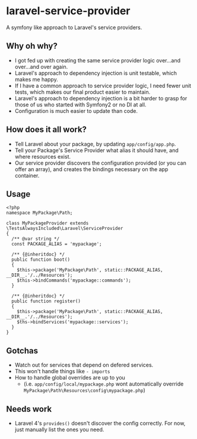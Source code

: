 # laravel-service-provider
A symfony like approach to Laravel's service providers.

## Why oh why?
* I got fed up with creating the same service provider logic over...and over...and over again.
* Laravel's approach to dependency injection is unit testable, which makes me happy. 
* If I have a common approach to service provider logic, I need fewer unit tests, which makes our final product easier to maintain.
* Laravel's approach to dependency injection is a bit harder to grasp for those of us who started with Symfony2 or no DI at all.
* Configuration is much easier to update than code.

## How does it all work?
* Tell Laravel about your package, by updating `app/config/app.php`.
* Tell your Package's Service Provider what alias it should have, and where resources exist.
* Our service provider discovers the configuration provided (or you can offer an array), and creates the bindings necessary on the app container.

## Usage
```
<?php
namespace MyPackage\Path;

class MyPackageProvider extends \TestsAlwaysIncluded\Laravel\ServiceProvider
{
  /** @var string */
  const PACKAGE_ALIAS = 'mypackage';
  
  /** {@inheritdoc} */
  public function boot()
  {
    $this->package('MyPackage\Path', static::PACKAGE_ALIAS, __DIR__.'/../Resources');
    $this->bindCommands('mypackage::commands');
  }
  
  /** {@inheritdoc} */
  public function register()
  {
    $this->package('MyPackage\Path', static::PACKAGE_ALIAS, __DIR__.'/../Resources');
    $ths->bindServices('mypackage::services');
  }
}
```

## Gotchas
* Watch out for services that depend on defered services.
* This won't handle things like `- imports`
* How to handle global overrides are up to you
  * (i.e. `app/config/local/mypackage.php` wont automatically override `MyPackage\Path\Resources\config\mypackage.php`)

## Needs work
* Laravel 4's `provides()` doesn't discover the config correctly. For now, just manually list the ones you need.
